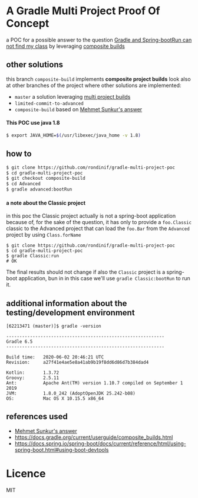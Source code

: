# A Gradle Multi Project Proof Of Concept
a POC for a possible answer to the question [Gradle and Spring-bootRun can not find my class](https://stackoverflow.com/questions/62213471/gradle-and-spring-bootrun-can-not-find-my-class)
by leveraging [composite builds](https://docs.gradle.org/current/userguide/composite_builds.html)

## other solutions
this branch `composite-build` implements **composite project builds** look also at other branches of the project where other solutions are implemented:
- `master` a solution leveraging [multi project builds](https://docs.gradle.org/current/userguide/multi_project_builds.html)
- `limited-commit-to-advanced`
- `composite-build` based on [Mehmet Sunkur's answer](https://stackoverflow.com/a/62333926/1657028)

#### This POC use java 1.8 
``` zsh 
$ export JAVA_HOME=$(/usr/libexec/java_home -v 1.8)
```
## how to 
``` zsh
$ git clone https://github.com/rondinif/gradle-multi-project-poc
$ cd gradle-multi-project-poc
$ git checkout composite-build 
$ cd Advanced
$ gradle advanced:bootRun
```

#### a note about the Classic project
in this poc the Classic project actually is not a spring-boot application because of, 
for the sake of the question, it has only to provide a `foo.Classic` classic to the Advanced project that can load the `foo.Bar` from the `Advanced` project by using `Class.forName` 
```
$ git clone https://github.com/rondinif/gradle-multi-project-poc
$ cd gradle-multi-project-poc
$ gradle Classic:run
# OK
```

The final results should not change if also the `Classic` project is a spring-boot application,
bun in in this case we'll use `gradle Classic:bootRun` to run it.


## additional information about the testing/development environment
```
[62213471 (master)]$ gradle -version

------------------------------------------------------------
Gradle 6.5
------------------------------------------------------------

Build time:   2020-06-02 20:46:21 UTC
Revision:     a27f41e4ae5e8a41ab9b19f8dd6d86d7b384dad4

Kotlin:       1.3.72
Groovy:       2.5.11
Ant:          Apache Ant(TM) version 1.10.7 compiled on September 1 2019
JVM:          1.8.0_242 (AdoptOpenJDK 25.242-b08)
OS:           Mac OS X 10.15.5 x86_64
```

## references used
- [Mehmet Sunkur's answer](https://stackoverflow.com/a/62333926/1657028)
- https://docs.gradle.org/current/userguide/composite_builds.html
- https://docs.spring.io/spring-boot/docs/current/reference/html/using-spring-boot.html#using-boot-devtools

# Licence
MIT
